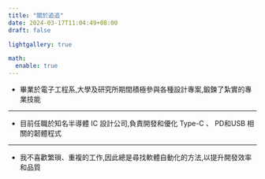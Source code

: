 ```yaml
---
title: "關於追追"
date: 2024-03-17T11:04:49+08:00
draft: false

lightgallery: true

math:
  enable: true
---
```

* 畢業於電子工程系,大學及研究所期間積極參與各種設計專案,鍛鍊了紮實的專業技能
---
* 目前任職於知名半導體 IC 設計公司,負責開發和優化 Type-C 、 PD和USB 相關的韌體程式
---
* 我不喜歡繁瑣、重複的工作,因此總是尋找軟體自動化的方法,以提升開發效率和品質

